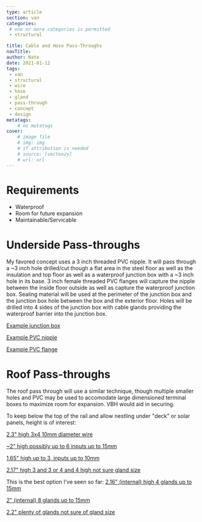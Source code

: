 ```yaml
---
type: article
section: van
categories: 
 # one or more categories is permitted
 - structural

title: Cable and Hose Pass-Throughs
navTitle:
author: Nate
date: 2021-01-12
tags:
 - van
 - structural
 - wire
 - hose
 - gland
 - pass-through
 - concept
 - design
metatags:
	# no metatags
cover: 
	# image file
	# img: img
	# if attribution is needed
	# source: [vecteezy]
	# url: url
---
```




# Requirements

* Waterproof
* Room for future expansion
* Maintainable/Servicable

# Underside Pass-throughs

My favored concept uses a 3 inch threaded PVC nipple.  It will pass through a ~3 inch hole drilled/cut though a flat area in the steel floor as well as the insulation and top floor as well as a waterproof junction box with a ~3 inch hole in its base.  3 inch female threaded PVC flanges will capture the nipple between the inside floor outside as well as capture the waterproof junction box.  Sealing material will be used at the perimeter of the junction box and the junction box hole between the box and the exterior floor.  Holes will be drilled into 4 sides of the junction box with cable glands providing the waterproof barrier into the junction box.

[Example junction box](https://www.amazon.com/LeMotech-250mm-150mm-130mm-IP67/dp/B075DJ642L/ref=psdc_495308_t4_B0786ZT7G3?th=1)

[Example PVC nipple](https://www.supplyhouse.com/Spears-889-030-3-x-3-PVC-Sch-80-Threaded-Nipple?gclid=Cj0KCQiArvX_BRCyARIsAKsnTxNVkdccsaSyQ5lwyhLUd3DVAtJ0nuTgrtJFp_a8UE-9hlByER_2NCUaAj3-EALw_wcB)

[Example PVC flange](https://www.pvcfittingsonline.com/855-030-3-schedule-80-pvc-van-stone-flange.html?country=US&matchtype=&network=u&device=c&adposition=&keyword=&gclid=Cj0KCQiArvX_BRCyARIsAKsnTxMZLRFEAUHz4MYSqgkLlpFA5G9LrHKOl9IBlRPimJMgctASRK8hfxsaAqb3EALw_wcB)

# Roof Pass-throughs

The roof pass through will use a similar technique, though multiple smaller holes and PVC may be used to accomodate large dimensioned terminal boxes to maximize room for expansion.  VBH would aid in securing.

To keep below the top of the rail and allow nestling under "deck" or solar panels, height is of interest:

[2.3" high 3x4 10mm diameter wire](https://www.amazon.com/YXQ-Electrical-Connector-Dustproof-Waterproof/dp/B071ZRQN42/ref=asc_df_B071ZRQN42/?tag=hyprod-20&linkCode=df0&hvadid=242022044358&hvpos=&hvnetw=g&hvrand=14452172988249105472&hvpone=&hvptwo=&hvqmt=&hvdev=c&hvdvcmdl=&hvlocint=&hvlocphy=9007862&hvtargid=pla-430161477760&th=1)

[~2" high possibly up to 6 inputs up to 15mm](https://www.amazon.com/Junction-Waterproof-Connector-Electrical-Protection/dp/B08MTKNN4X/ref=pd_di_sccai_6/138-8434905-4157325?pd_rd_w=YRdz6&pf_rd_p=c9443270-b914-4430-a90b-72e3e7e784e0&pf_rd_r=R40VHDJ1HJ36JQWFR5NW&pd_rd_r=c93a8247-b18f-4f6b-9ca2-85404e3bd7c1&pd_rd_wg=LsPUV&pd_rd_i=B08MTKNN4X&psc=1)

[1.65" high up to 3, inputs up to 10mm](https://www.amazon.com/dp/B08MNX6NC6/ref=sspa_dk_detail_5?psc=1&pd_rd_i=B08MNX6NC6p13NParams&spLa=ZW5jcnlwdGVkUXVhbGlmaWVyPUFLSDFJNlRDV0xFMEMmZW5jcnlwdGVkSWQ9QTAxODQ5NTgyNjhWMjROVUdLT1FWJmVuY3J5cHRlZEFkSWQ9QTAxMzA3NzJJUTNCNURGM1hGVVYmd2lkZ2V0TmFtZT1zcF9kZXRhaWwyJmFjdGlvbj1jbGlja1JlZGlyZWN0JmRvTm90TG9nQ2xpY2s9dHJ1ZQ==)

[2.17" high 3 and 3 or 4 and 4 high not sure gland size](https://www.amazon.com/dp/B08MYV93S2/ref=sspa_dk_detail_5?psc=1&pd_rd_i=B08MYV93S2&pd_rd_w=KqYYe&pf_rd_p=5d846283-ed3e-4512-a744-a30f97c5d738&pd_rd_wg=NVW7g&pf_rd_r=FAJ0QEZNPX01P5YFXN6C&pd_rd_r=a1184577-a7ed-4859-b147-2f6e16d9dd89&spLa=ZW5jcnlwdGVkUXVhbGlmaWVyPUEzVFBZSFg1WE5JNDExJmVuY3J5cHRlZElkPUEwNzcyNjc3MlI4M1ZRWlZRMVRZUCZlbmNyeXB0ZWRBZElkPUEwMzUyMzk2MjVVV1I2UVRVODZWWiZ3aWRnZXROYW1lPXNwX2RldGFpbF90aGVtYXRpYyZhY3Rpb249Y2xpY2tSZWRpcmVjdCZkb05vdExvZ0NsaWNrPXRydWU=)

This is the best option I've seen so far: [2.16" (internal) high 4 glands up to 15mm](https://www.amazon.com/Electrical-Junction-Vane-Waterproof-Connector/dp/B07JJDF6T6/ref=pd_di_sccai_20/138-8434905-4157325?pd_rd_w=6BLQ5&pf_rd_p=c9443270-b914-4430-a90b-72e3e7e784e0&pf_rd_r=48XHNW4T0B3RD1WQWN2S&pd_rd_r=d796b820-aa9f-4536-94c5-5a59f29d09aa&pd_rd_wg=ZZahc&pd_rd_i=B07JJDF6T6&th=1)

[2" (internal) 8 glands up to 15mm ](https://www.amazon.com/Electrical-Junction-Vane-Waterproof-Connector/dp/B07JWJTCBT/ref=pd_di_sccai_20/138-8434905-4157325?pd_rd_w=6BLQ5&pf_rd_p=c9443270-b914-4430-a90b-72e3e7e784e0&pf_rd_r=48XHNW4T0B3RD1WQWN2S&pd_rd_r=d796b820-aa9f-4536-94c5-5a59f29d09aa&pd_rd_wg=ZZahc&pd_rd_i=B07JJDF6T6&th=1)

[2.2" plenty of glands not sure of gland size](https://www.amazon.com/dp/B075WZFWFV/ref=sspa_dk_detail_5?pd_rd_i=B075WZFWFV&pd_rd_w=pYk8A&pf_rd_p=5d846283-ed3e-4512-a744-a30f97c5d738&pd_rd_wg=4UJQB&pf_rd_r=2CHAZYJDPFDFX2984PNS&pd_rd_r=acc2cddf-57d6-4080-ba1d-2f45718c0f83&spLa=ZW5jcnlwdGVkUXVhbGlmaWVyPUEyMUcxNTlMRVJRUkc4JmVuY3J5cHRlZElkPUEwNzMwMDg4M1EyWTRDVklNOVBMWSZlbmNyeXB0ZWRBZElkPUEwMjY2MDA5NzhTQlM3Rks1SlNZJndpZGdldE5hbWU9c3BfZGV0YWlsX3RoZW1hdGljJmFjdGlvbj1jbGlja1JlZGlyZWN0JmRvTm90TG9nQ2xpY2s9dHJ1ZQ&th=1)